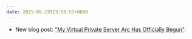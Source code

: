 ```yaml
---
date: 2025-05-19T23:58:57+0800
---
```


* New blog post: ["My Virtual Private Server Arc Has Officially Begun"](/blog/posts/2025-05-19-my-vps-arc-began/).
